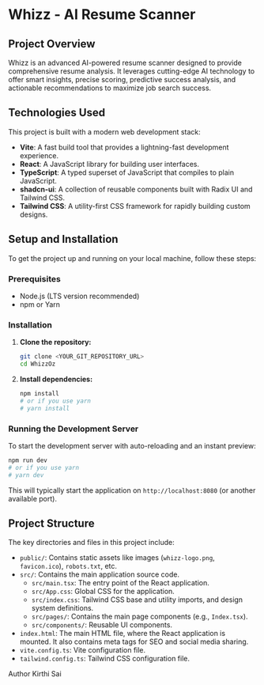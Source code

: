 # Whizz - AI Resume Scanner

## Project Overview

Whizz is an advanced AI-powered resume scanner designed to provide comprehensive resume analysis. It leverages cutting-edge AI technology to offer smart insights, precise scoring, predictive success analysis, and actionable recommendations to maximize job search success.

## Technologies Used

This project is built with a modern web development stack:

*   **Vite**: A fast build tool that provides a lightning-fast development experience.
*   **React**: A JavaScript library for building user interfaces.
*   **TypeScript**: A typed superset of JavaScript that compiles to plain JavaScript.
*   **shadcn-ui**: A collection of reusable components built with Radix UI and Tailwind CSS.
*   **Tailwind CSS**: A utility-first CSS framework for rapidly building custom designs.

## Setup and Installation

To get the project up and running on your local machine, follow these steps:

### Prerequisites

*   Node.js (LTS version recommended)
*   npm or Yarn

### Installation

1.  **Clone the repository:**
    ```bash
    git clone <YOUR_GIT_REPOSITORY_URL>
    cd WhizzOz
    ```
2.  **Install dependencies:**
    ```bash
    npm install
    # or if you use yarn
    # yarn install
    ```

### Running the Development Server

To start the development server with auto-reloading and an instant preview:

```bash
npm run dev
# or if you use yarn
# yarn dev
```

This will typically start the application on `http://localhost:8080` (or another available port).

## Project Structure

The key directories and files in this project include:

*   `public/`: Contains static assets like images (`whizz-logo.png`, `favicon.ico`), `robots.txt`, etc.
*   `src/`: Contains the main application source code.
    *   `src/main.tsx`: The entry point of the React application.
    *   `src/App.css`: Global CSS for the application.
    *   `src/index.css`: Tailwind CSS base and utility imports, and design system definitions.
    *   `src/pages/`: Contains the main page components (e.g., `Index.tsx`).
    *   `src/components/`: Reusable UI components.
*   `index.html`: The main HTML file, where the React application is mounted. It also contains meta tags for SEO and social media sharing.
*   `vite.config.ts`: Vite configuration file.
*   `tailwind.config.ts`: Tailwind CSS configuration file.

Author 
Kirthi Sai

